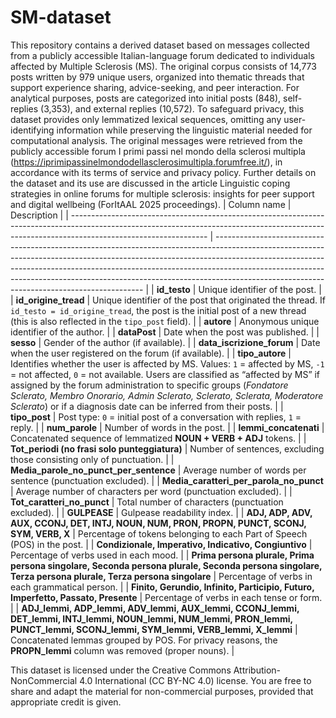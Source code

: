 # SM-dataset
This repository contains a derived dataset based on messages collected from a publicly accessible Italian-language forum dedicated to individuals affected by Multiple Sclerosis (MS).
The original corpus consists of 14,773 posts written by 979 unique users, organized into thematic threads that support experience sharing, advice-seeking, and peer interaction. For analytical purposes, posts are categorized into initial posts (848), self-replies (3,353), and external replies (10,572).
To safeguard privacy, this dataset provides only lemmatized lexical sequences, omitting any user-identifying information while preserving the linguistic material needed for computational analysis.
The original messages were retrieved from the publicly accessible forum I primi passi nel mondo della sclerosi multipla (https://iprimipassinelmondodellasclerosimultipla.forumfree.it/), in accordance with its terms of service and privacy policy.
Further details on the dataset and its use are discussed in the article Linguistic coping strategies in online forums for multiple sclerosis: insights for peer support and digital wellbeing (ForItAAL 2025 proceedings).
| Column name                                                                                                                                                                                    | Description                                                                                                                                                                                                                                                                                                                                                                          |
| ---------------------------------------------------------------------------------------------------------------------------------------------------------------------------------------------- | ------------------------------------------------------------------------------------------------------------------------------------------------------------------------------------------------------------------------------------------------------------------------------------------------------------------------------------------------------------------------------------ |
| **id\_testo**                                                                                                                                                                                  | Unique identifier of the post.                                                                                                                                                                                                                                                                                                                                                       |
| **id\_origine\_tread**                                                                                                                                                                         | Unique identifier of the post that originated the thread. If `id_testo = id_origine_tread`, the post is the initial post of a new thread (this is also reflected in the `tipo_post` field).                                                                                                                                                                                          |
| **autore**                                                                                                                                                                                     | Anonymous unique identifier of the author.                                                                                                                                                                                                                                                                                                                                           |
| **dataPost**                                                                                                                                                                                   | Date when the post was published.                                                                                                                                                                                                                                                                                                                                                    |
| **sesso**                                                                                                                                                                                      | Gender of the author (if available).                                                                                                                                                                                                                                                                                                                                                 |
| **data\_iscrizione\_forum**                                                                                                                                                                    | Date when the user registered on the forum (if available).                                                                                                                                                                                                                                                                                                                           |
| **tipo\_autore**                                                                                                                                                                               | Identifies whether the user is affected by MS. Values: `1` = affected by MS, `-1` = not affected, `0` = not available. Users are classified as “affected by MS” if assigned by the forum administration to specific groups (*Fondatore Sclerato, Membro Onorario, Admin Sclerato, Sclerato, Sclerata, Moderatore Sclerato*) or if a diagnosis date can be inferred from their posts. |
| **tipo\_post**                                                                                                                                                                                 | Post type: `0` = initial post of a conversation with replies, `1` = reply.                                                                                                                                                                                                                                                                                                           |
| **num\_parole**                                                                                                                                                                                | Number of words in the post.                                                                                                                                                                                                                                                                                                                                                         |
| **lemmi\_concatenati**                                                                                                                                                                         | Concatenated sequence of lemmatized **NOUN + VERB + ADJ** tokens.                                                                                                                                                                                                                                                                                                                    |
| **Tot\_periodi (no frasi solo punteggiatura)**                                                                                                                                                 | Number of sentences, excluding those consisting only of punctuation.                                                                                                                                                                                                                                                                                                                 |
| **Media\_parole\_no\_punct\_per\_sentence**                                                                                                                                                    | Average number of words per sentence (punctuation excluded).                                                                                                                                                                                                                                                                                                                         |
| **Media\_caratteri\_per\_parola\_no\_punct**                                                                                                                                                   | Average number of characters per word (punctuation excluded).                                                                                                                                                                                                                                                                                                                        |
| **Tot\_caratteri\_no\_punct**                                                                                                                                                                  | Total number of characters (punctuation excluded).                                                                                                                                                                                                                                                                                                                                   |
| **GULPEASE**                                                                                                                                                                                   | Gulpease readability index.                                                                                                                                                                                                                                                                                                                                                          |
| **ADJ, ADP, ADV, AUX, CCONJ, DET, INTJ, NOUN, NUM, PRON, PROPN, PUNCT, SCONJ, SYM, VERB, X**                                                                                                   | Percentage of tokens belonging to each Part of Speech (POS) in the post.                                                                                                                                                                                                                                                                                                             |
| **Condizionale, Imperativo, Indicativo, Congiuntivo**                                                                                                                                          | Percentage of verbs used in each mood.                                                                                                                                                                                                                                                                                                                                               |
| **Prima persona plurale, Prima persona singolare, Seconda persona plurale, Seconda persona singolare, Terza persona plurale, Terza persona singolare**                                         | Percentage of verbs in each grammatical person.                                                                                                                                                                                                                                                                                                                                      |
| **Finito, Gerundio, Infinito, Participio, Futuro, Imperfetto, Passato, Presente**                                                                                                              | Percentage of verbs in each tense or form.                                                                                                                                                                                                                                                                                                                                           |
| **ADJ\_lemmi, ADP\_lemmi, ADV\_lemmi, AUX\_lemmi, CCONJ\_lemmi, DET\_lemmi, INTJ\_lemmi, NOUN\_lemmi, NUM\_lemmi, PRON\_lemmi, PUNCT\_lemmi, SCONJ\_lemmi, SYM\_lemmi, VERB\_lemmi, X\_lemmi** | Concatenated lemmas grouped by POS. For privacy reasons, the **PROPN\_lemmi** column was removed (proper nouns).                                                                                                                                                                                                                                                                     |

This dataset is licensed under the Creative Commons Attribution-NonCommercial 4.0 International (CC BY-NC 4.0) license.
You are free to share and adapt the material for non-commercial purposes, provided that appropriate credit is given.
